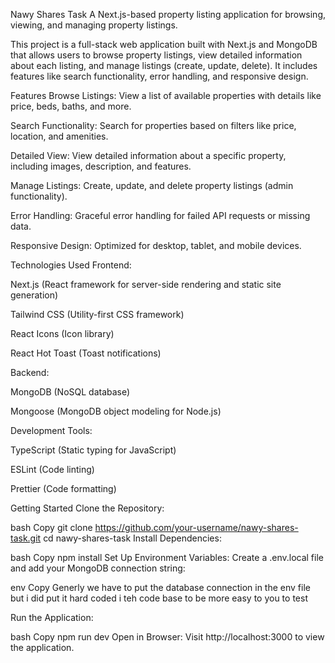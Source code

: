Nawy Shares Task
A Next.js-based property listing application for browsing, viewing, and managing property listings.

This project is a full-stack web application built with Next.js and MongoDB that allows users to browse property listings, view detailed information about each listing, and manage listings (create, update, delete). It includes features like search functionality, error handling, and responsive design.

Features
Browse Listings: View a list of available properties with details like price, beds, baths, and more.

Search Functionality: Search for properties based on filters like price, location, and amenities.

Detailed View: View detailed information about a specific property, including images, description, and features.

Manage Listings: Create, update, and delete property listings (admin functionality).

Error Handling: Graceful error handling for failed API requests or missing data.

Responsive Design: Optimized for desktop, tablet, and mobile devices.

Technologies Used
Frontend:

Next.js (React framework for server-side rendering and static site generation)

Tailwind CSS (Utility-first CSS framework)

React Icons (Icon library)

React Hot Toast (Toast notifications)

Backend:

MongoDB (NoSQL database)

Mongoose (MongoDB object modeling for Node.js)

Development Tools:

TypeScript (Static typing for JavaScript)

ESLint (Code linting)

Prettier (Code formatting)

Getting Started
Clone the Repository:

bash
Copy
git clone https://github.com/your-username/nawy-shares-task.git
cd nawy-shares-task
Install Dependencies:

bash
Copy
npm install
Set Up Environment Variables:
Create a .env.local file and add your MongoDB connection string:

env
Copy
Generly we have to put the database connection in the env file but i did put it hard coded i teh code base to be more easy to you to test

Run the Application:

bash
Copy
npm run dev
Open in Browser:
Visit http://localhost:3000 to view the application.
